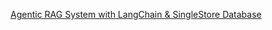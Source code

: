 [Agentic RAG System with LangChain & SingleStore Database](https://github.com/pavanbelagatti/Agentic-RAG-LangChain/blob/main/Agentic-RAG-SingleStore-LangChain-Final.ipynb)
